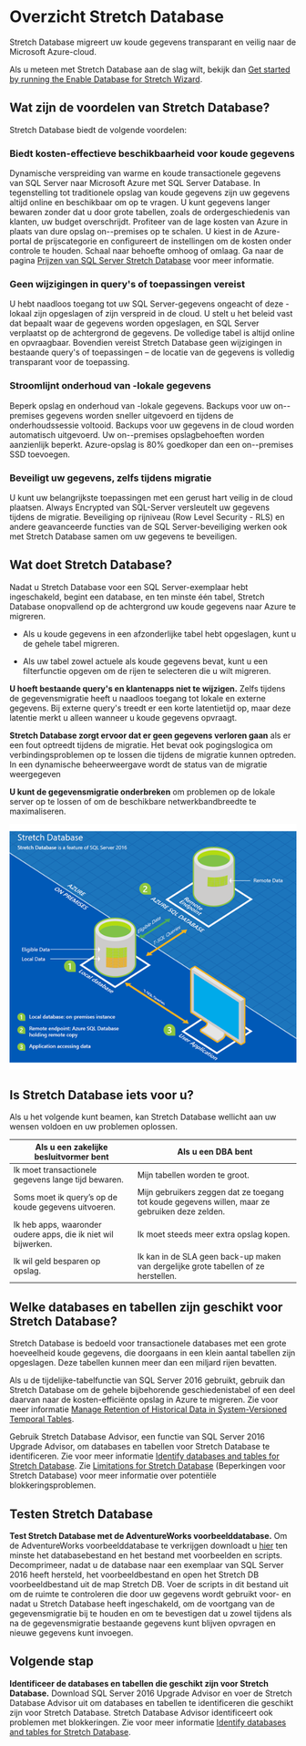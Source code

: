 <properties
    pageTitle="Overzicht Stretch Database | Microsoft Azure"
    description="Informatie over hoe Stretch Database uw koude gegevens transparant en veilig naar de Microsoft Azure-cloud migreert."
    services="sql-server-stretch-database"
    documentationCenter=""
    authors="douglaslMS"
    manager=""
    editor=""/>

<tags
    ms.service="sql-server-stretch-database"
    ms.workload="data-management"
    ms.tgt_pltfrm="na"
    ms.devlang="na"
    ms.topic="get-started-article"
    ms.date="06/27/2016"
    ms.author="douglasl"/>

# Overzicht Stretch Database

Stretch Database migreert uw koude gegevens transparant en veilig naar de Microsoft Azure-cloud.

Als u meteen met Stretch Database aan de slag wilt, bekijk dan [Get started by running the Enable Database for Stretch Wizard](sql-server-stretch-database-wizard.md).

## Wat zijn de voordelen van Stretch Database?
Stretch Database biedt de volgende voordelen:

### Biedt kosten\-effectieve beschikbaarheid voor koude gegevens
Dynamische verspreiding van warme en koude transactionele gegevens van SQL Server naar Microsoft Azure met SQL Server Database. In tegenstelling tot traditionele opslag van koude gegevens zijn uw gegevens altijd online en beschikbaar om op te vragen. U kunt gegevens langer bewaren zonder dat u door grote tabellen, zoals de ordergeschiedenis van klanten, uw budget overschrijdt. Profiteer van de lage kosten van Azure in plaats van dure opslag on\--premises op te schalen. U kiest in de Azure-portal de prijscategorie en configureert de instellingen om de kosten onder controle te houden. Schaal naar behoefte omhoog of omlaag. Ga naar de pagina [Prijzen van SQL Server Stretch Database](https://azure.microsoft.com/pricing/details/sql-server-stretch-database/) voor meer informatie.

### Geen wijzigingen in query's of toepassingen vereist
U hebt naadloos toegang tot uw SQL Server-gegevens ongeacht of deze \-lokaal zijn opgeslagen of zijn verspreid in de cloud.  U stelt u het beleid vast dat bepaalt waar de gegevens worden opgeslagen, en SQL Server verplaatst op de achtergrond de gegevens. De volledige tabel is altijd online en opvraagbaar. Bovendien vereist Stretch Database geen wijzigingen in bestaande query's of toepassingen – de locatie van de gegevens is volledig transparant voor de toepassing.

### Stroomlijnt onderhoud van \-lokale gegevens
Beperk opslag en onderhoud van \-lokale gegevens. Backups voor uw on\--premises gegevens worden sneller uitgevoerd en tijdens de onderhoudssessie voltooid. Backups voor uw gegevens in de cloud worden automatisch uitgevoerd. Uw on\--premises opslagbehoeften worden aanzienlijk beperkt. Azure-opslag is 80% goedkoper dan een on\--premises SSD toevoegen.

### Beveiligt uw gegevens, zelfs tijdens migratie
U kunt uw belangrijkste toepassingen met een gerust hart veilig in de cloud plaatsen. Always Encrypted van SQL-Server versleutelt uw gegevens tijdens de migratie. Beveiliging op rijniveau (Row Level Security - RLS) en andere geavanceerde functies van de SQL Server-beveiliging werken ook met Stretch Database samen om uw gegevens te beveiligen.

## Wat doet Stretch Database?
Nadat u Stretch Database voor een SQL Server-exemplaar hebt ingeschakeld, begint een database, en ten minste één tabel, Stretch Database onopvallend op de achtergrond uw koude gegevens naar Azure te migreren.

-   Als u koude gegevens in een afzonderlijke tabel hebt opgeslagen, kunt u de gehele tabel migreren.

-   Als uw tabel zowel actuele als koude gegevens bevat, kunt u een filterfunctie opgeven om de rijen te selecteren die u wilt migreren.

**U hoeft bestaande query's en klantenapps niet te wijzigen.** Zelfs tijdens de gegevensmigratie heeft u naadloos toegang tot lokale en externe gegevens. Bij externe query's treedt er een korte latentietijd op, maar deze latentie merkt u alleen wanneer u koude gegevens opvraagt.

**Stretch Database zorgt ervoor dat er geen gegevens verloren gaan** als er een fout optreedt tijdens de migratie. Het bevat ook pogingslogica om verbindingsproblemen op te lossen die tijdens de migratie kunnen optreden. In een dynamische beheerweergave wordt de status van de migratie weergegeven

**U kunt de gegevensmigratie onderbreken** om problemen op de lokale server op te lossen of om de beschikbare netwerkbandbreedte te maximaliseren.

![Overzicht Stretch Database][StretchOverviewImage1]

## Is Stretch Database iets voor u?
Als u het volgende kunt beamen, kan Stretch Database wellicht aan uw wensen voldoen en uw problemen oplossen.

|Als u een zakelijke besluitvormer bent|Als u een DBA bent|
|------------------------------|-------------------|
|Ik moet transactionele gegevens lange tijd bewaren.|Mijn tabellen worden te groot.|
|Soms moet ik query’s op de koude gegevens uitvoeren.|Mijn gebruikers zeggen dat ze toegang tot koude gegevens willen, maar ze gebruiken deze zelden.|
|Ik heb apps, waaronder oudere apps, die ik niet wil bijwerken.|Ik moet steeds meer extra opslag kopen.|
|Ik wil geld besparen op opslag.|Ik kan in de SLA geen back-up maken van dergelijke grote tabellen of ze herstellen.|

## Welke databases en tabellen zijn geschikt voor Stretch Database?
Stretch Database is bedoeld voor transactionele databases met een grote hoeveelheid koude gegevens, die doorgaans in een klein aantal tabellen zijn opgeslagen. Deze tabellen kunnen meer dan een miljard rijen bevatten.

Als u de tijdelijke-tabelfunctie van SQL Server 2016 gebruikt, gebruik dan Stretch Database om de gehele bijbehorende geschiedenistabel of een deel daarvan naar de kosten\-efficiënte opslag in Azure te migreren. Zie voor meer informatie [Manage Retention of Historical Data in System-Versioned Temporal Tables](https://msdn.microsoft.com/library/mt637341.aspx).

Gebruik Stretch Database Advisor, een functie van SQL Server 2016 Upgrade Advisor, om databases en tabellen voor Stretch Database te identificeren. Zie voor meer informatie [Identify databases and tables for Stretch Database](sql-server-stretch-database-identify-databases.md). Zie [Limitations for Stretch Database](sql-server-stretch-database-limitations.md) (Beperkingen voor Stretch Database) voor meer informatie over potentiële blokkeringsproblemen.

## Testen Stretch Database
**Test Stretch Database met de AdventureWorks voorbeelddatabase.** Om de AdventureWorks voorbeelddatabase te verkrijgen downloadt u [hier](https://www.microsoft.com/download/details.aspx?id=49502) ten minste het databasebestand en het bestand met voorbeelden en scripts. Decomprimeer, nadat u de database naar een exemplaar van SQL Server 2016 heeft hersteld, het voorbeeldbestand en open het Stretch DB voorbeeldbestand uit de map Stretch DB. Voer de scripts in dit bestand uit om de ruimte te controleren die door uw gegevens wordt gebruikt voor- en nadat u Stretch Database heeft ingeschakeld, om de voortgang van de gegevensmigratie bij te houden en om te bevestigen dat u zowel tijdens als na de gegevensmigratie bestaande gegevens kunt blijven opvragen en nieuwe gegevens kunt invoegen.

## Volgende stap
**Identificeer de databases en tabellen die geschikt zijn voor Stretch Database.** Download SQL Server 2016 Upgrade Advisor en voer de Stretch Database Advisor uit om databases en tabellen te identificeren die geschikt zijn voor Stretch Database. Stretch Database Advisor identificeert ook problemen met blokkeringen. Zie voor meer informatie [Identify databases and tables for Stretch Database](sql-server-stretch-database-identify-databases.md).

<!--Image references-->
[StretchOverviewImage1]: ./media/sql-server-stretch-database-overview/StretchDBOverview.png
[StretchOverviewImage2]: ./media/sql-server-stretch-database-overview/StretchDBOverview1.png
[StretchOverviewImage3]: ./media/sql-server-stretch-database-overview/StretchDBOverview2.png



<!--HONumber=ago16_HO4-->


